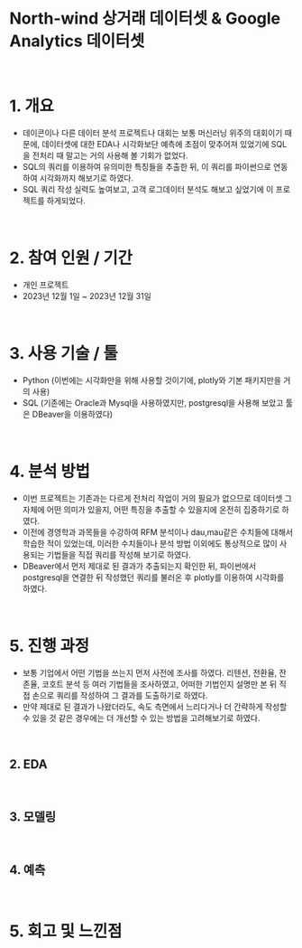 # North-wind 상거래 데이터셋 & Google Analytics 데이터셋

<br />


# 1. 개요

* 데이콘이나 다른 데이터 분석 프로젝트나 대회는 보통 머신러닝 위주의 대회이기 때문에, 데이터셋에 대한 EDA나 시각화보단 예측에 초점이 맞추어져 있었기에 SQL을 전처리 때 말고는 거의 사용해 볼 기회가 없었다.
* SQL의 쿼리를 이용하여 유의미한 특징들을 추출한 뒤, 이 쿼리를 파이썬으로 연동하여 시각화까지 해보기로 하였다.
* SQL 쿼리 작성 실력도 높여보고, 고객 로그데이터 분석도 해보고 싶었기에 이 프로젝트를 하게되었다.



<br />



# 2. 참여 인원 / 기간
* 개인 프로젝트
* 2023년 12월 1일 ~ 2023년 12월 31일


<br />


# 3. 사용 기술 / 툴
* Python (이번에는 시각화만을 위해 사용할 것이기에, plotly와 기본 패키지만을 거의 사용)
* SQL (기존에는 Oracle과 Mysql을 사용하였지만, postgresql을 사용해 보았고 툴은 DBeaver을 이용하였다)


<br />



# 4. 분석 방법
* 이번 프로젝트는 기존과는 다르게 전처리 작업이 거의 필요가 없으므로 데이터셋 그 자체에 어떤 의미가 있을지, 어떤 특징을 추출할 수 있을지에 온전히 집중하기로 하였다.
* 이전에 경영학과 과목들을 수강하여 RFM 분석이나 dau,mau같은 수치들에 대해서 학습한 적이 있었는데, 이러한 수치들이나 분석 방법 이외에도 통상적으로 많이 사용되는 기법들을 직접 쿼리를 작성해 보기로 하였다.
* DBeaver에서 먼저 제대로 된 결과가 추출되는지 확인한 뒤, 파이썬에서 postgresql을 연결한 뒤 작성했던 쿼리를 불러온 후 plotly를 이용하여 시각화를 하였다. 
  

<br />


# 5. 진행 과정
* 보통 기업에서 어떤 기법을 쓰는지 먼저 사전에 조사를 하였다. 리텐션, 전환율, 잔존율, 코호트 분석 등 여러 기법들을 조사하였고, 어떠한 기법인지 설명만 본 뒤 직접 손으로 쿼리를 작성하여 그 결과를 도출하기로 하였다.
* 만약 제대로 된 결과가 나왔더라도, 속도 측면에서 느리다거나 더 간략하게 작성할 수 있을 것 같은 경우에는 더 개선할 수 있는 방법을 고려해보기로 하였다.

<br />


## 2. EDA


<br />


## 3. 모델링


<br />


## 4. 예측


<br />


# 5. 회고 및 느낀점


